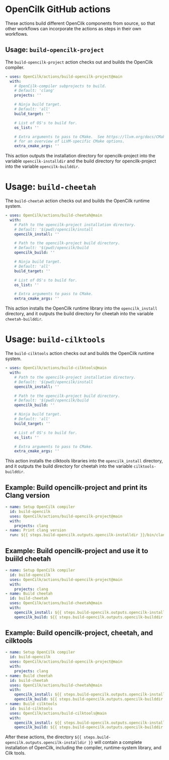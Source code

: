 # OpenCilk GitHub actions

These actions build different OpenCilk components from source, so that other workflows can incorporate the actions as steps in their own workflows.

## Usage: `build-opencilk-project`

The `build-opencilk-project` action checks out and builds the OpenCilk compiler.

```yaml
- uses: OpenCilk/actions/build-opencilk-project@main
  with:
    # OpenCilk-compiler subprojects to build.
    # Default: 'clang'
    projects: ''

    # Ninja build target.
    # Default: 'all'
    build_target: ''

    # List of OS's to build for.
    os_list: ''

    # Extra arguments to pass to CMake.  See https://llvm.org/docs/CMake.html
    # for an overview of LLVM-specific CMake options.
    extra_cmake_args: ''
```

This action outputs the installation directory for opencilk-project into the variable `opencilk-installdir` and the build directory for opencilk-project into the variable `opencilk-builddir`.

# Usage: `build-cheetah`

The `build-cheetah` action checks out and builds the OpenCilk runtime system.

```yaml
- uses: OpenCilk/actions/build-cheetah@main
  with:
    # Path to the opencilk-project installation directory.
    # Default: '$(pwd)/opencilk/install
    opencilk_install: ''

    # Path to the opencilk-project build directory.
    # Default: '$(pwd)/opencilk/build
    opencilk_build: ''

    # Ninja build target.
    # Default: 'all'
    build_target: ''

    # List of OS's to build for.
    os_list: ''

    # Extra arguments to pass to CMake.
    extra_cmake_args: ''
```

This action installs the OpenCilk runtime library into the `opencilk_install` directory, and it outputs the build directory for cheetah into the variable `cheetah-builddir`.

# Usage: `build-cilktools`

The `build-cilktools` action checks out and builds the OpenCilk runtime system.

```yaml
- uses: OpenCilk/actions/build-cilktools@main
  with:
    # Path to the opencilk-project installation directory.
    # Default: '$(pwd)/opencilk/install
    opencilk_install: ''

    # Path to the opencilk-project build directory.
    # Default: '$(pwd)/opencilk/build
    opencilk_build: ''

    # Ninja build target.
    # Default: 'all'
    build_target: ''

    # List of OS's to build for.
    os_list: ''

    # Extra arguments to pass to CMake.
    extra_cmake_args: ''
```

This action installs the cilktools libraries into the `opencilk_install` directory, and it outputs the build directory for cheetah into the variable `cilktools-builddir`.

## Example: Build opencilk-project and print its Clang version

```yaml
- name: Setup OpenCilk compiler
  id: build-opencilk
  uses: OpenCilk/actions/build-opencilk-project@main
  with:
    projects: clang
- name: Print clang version
  run: ${{ steps.build-opencilk.outputs.opencilk-installdir }}/bin/clang --version
```

## Example: Build opencilk-project and use it to buiild cheetah

```yaml
- name: Setup OpenCilk compiler
  id: build-opencilk
  uses: OpenCilk/actions/build-opencilk-project@main
  with:
    projects: clang
- name: Build cheetah
  id: build-cheetah
  uses: OpenCilk/actions/build-cheetah@main
  with:
    opencilk_install: ${{ steps.build-opencilk.outputs.opencilk-installdir }}
    opencilk_build: ${{ steps.build-opencilk.outputs.opencilk-builddir }}
```

## Example: Build opencilk-project, cheetah, and cilktools

```yaml
- name: Setup OpenCilk compiler
  id: build-opencilk
  uses: OpenCilk/actions/build-opencilk-project@main
  with:
    projects: clang
- name: Build cheetah
  id: build-cheetah
  uses: OpenCilk/actions/build-cheetah@main
  with:
    opencilk_install: ${{ steps.build-opencilk.outputs.opencilk-installdir }}
    opencilk_build: ${{ steps.build-opencilk.outputs.opencilk-builddir }}
- name: Build cilktools
  id: build-cilktools
  uses: OpenCilk/actions/build-cilktools@main
  with:
    opencilk_install: ${{ steps.build-opencilk.outputs.opencilk-installdir }}
    opencilk_build: ${{ steps.build-opencilk.outputs.opencilk-builddir }}
```

After these actions, the directory `${{ steps.build-opencilk.outputs.opencilk-installdir }}` will contain a complete installation of OpenCilk, including the compiler, runtime-system library, and Cilk tools.
